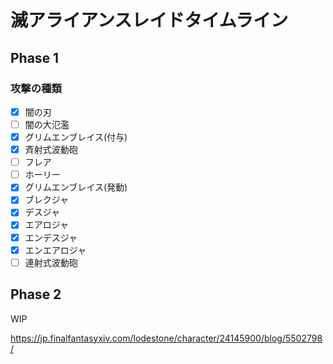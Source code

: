 # 滅アライアンスレイドタイムライン

## Phase 1

### 攻撃の種類

- [x] 闇の刃
- [ ] 闇の大氾濫
- [x] グリムエンブレイス(付与)
- [x] 斉射式波動砲
- [ ] フレア
- [ ] ホーリー
- [x] グリムエンブレイス(発動)
- [x] ブレクジャ
- [x] デスジャ
- [x] エアロジャ
- [x] エンデスジャ
- [x] エンエアロジャ
- [ ] 連射式波動砲

## Phase 2

WIP

https://jp.finalfantasyxiv.com/lodestone/character/24145900/blog/5502798/
